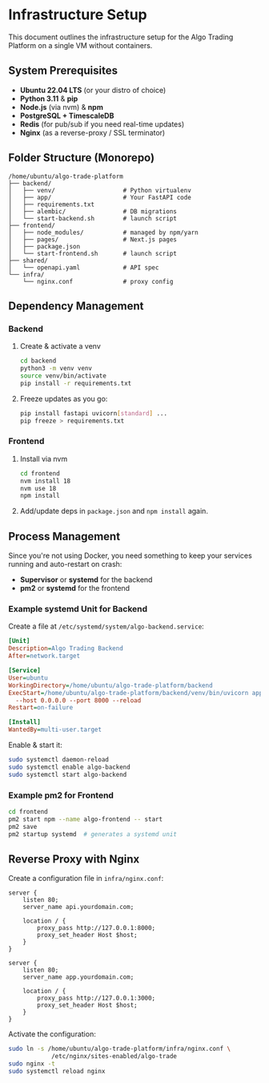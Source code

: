 # Infrastructure Setup

This document outlines the infrastructure setup for the Algo Trading Platform on a single VM without containers.

## System Prerequisites

* **Ubuntu 22.04 LTS** (or your distro of choice)
* **Python 3.11** & **pip**
* **Node.js** (via nvm) & **npm**
* **PostgreSQL + TimescaleDB**
* **Redis** (for pub/sub if you need real-time updates)
* **Nginx** (as a reverse-proxy / SSL terminator)

## Folder Structure (Monorepo)

```
/home/ubuntu/algo-trade-platform
├── backend/
│   ├── venv/                   # Python virtualenv
│   ├── app/                    # Your FastAPI code
│   ├── requirements.txt
│   ├── alembic/                # DB migrations
│   └── start-backend.sh        # launch script
├── frontend/
│   ├── node_modules/           # managed by npm/yarn
│   ├── pages/                  # Next.js pages
│   ├── package.json
│   └── start-frontend.sh       # launch script
├── shared/
│   └── openapi.yaml            # API spec
└── infra/
    └── nginx.conf              # proxy config
```

## Dependency Management

### Backend

1. Create & activate a venv

   ```bash
   cd backend
   python3 -m venv venv
   source venv/bin/activate
   pip install -r requirements.txt
   ```

2. Freeze updates as you go:

   ```bash
   pip install fastapi uvicorn[standard] ...
   pip freeze > requirements.txt
   ```

### Frontend

1. Install via nvm

   ```bash
   cd frontend
   nvm install 18
   nvm use 18
   npm install
   ```

2. Add/update deps in `package.json` and `npm install` again.

## Process Management

Since you're not using Docker, you need something to keep your services running and auto-restart on crash:

* **Supervisor** or **systemd** for the backend
* **pm2** or **systemd** for the frontend

### Example systemd Unit for Backend

Create a file at `/etc/systemd/system/algo-backend.service`:

```ini
[Unit]
Description=Algo Trading Backend
After=network.target

[Service]
User=ubuntu
WorkingDirectory=/home/ubuntu/algo-trade-platform/backend
ExecStart=/home/ubuntu/algo-trade-platform/backend/venv/bin/uvicorn app.main:app \
  --host 0.0.0.0 --port 8000 --reload
Restart=on-failure

[Install]
WantedBy=multi-user.target
```

Enable & start it:

```bash
sudo systemctl daemon-reload
sudo systemctl enable algo-backend
sudo systemctl start algo-backend
```

### Example pm2 for Frontend

```bash
cd frontend
pm2 start npm --name algo-frontend -- start
pm2 save
pm2 startup systemd  # generates a systemd unit
```

## Reverse Proxy with Nginx

Create a configuration file in `infra/nginx.conf`:

```nginx
server {
    listen 80;
    server_name api.yourdomain.com;

    location / {
        proxy_pass http://127.0.0.1:8000;
        proxy_set_header Host $host;
    }
}

server {
    listen 80;
    server_name app.yourdomain.com;

    location / {
        proxy_pass http://127.0.0.1:3000;
        proxy_set_header Host $host;
    }
}
```

Activate the configuration:

```bash
sudo ln -s /home/ubuntu/algo-trade-platform/infra/nginx.conf \
            /etc/nginx/sites-enabled/algo-trade
sudo nginx -t
sudo systemctl reload nginx
```
